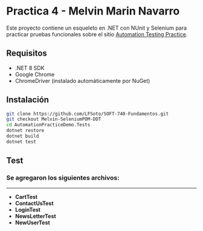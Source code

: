 # Practica 4 - Melvin Marin Navarro

Este proyecto contiene un esqueleto en .NET con NUnit y Selenium para practicar pruebas funcionales sobre el sitio [Automation Testing Practice](https://testautomationpractice.blogspot.com/).

## Requisitos
- .NET 8 SDK
- Google Chrome
- ChromeDriver (instalado automáticamente por NuGet)

## Instalación
```bash
git clone https://github.com/LFSoto/SOFT-740-Fundamentos.git
git checkout Melvin-SeleniumPOM-DDT 
cd AutomationPracticeDemo.Tests
dotnet restore
dotnet build
dotnet test
```

## Test
### Se agregaron los siguientes archivos:
---
* **CartTest**
* **ContactUsTest**
* **LoginTest**
* **NewsLetterTest**
* **NewUserTest**
